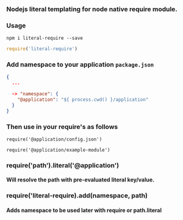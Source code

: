 ### Nodejs literal templating for node native require module.

### Usage

```
npm i literal-require --save
```

```js
require('literal-require')
```


### Add namespace to your application `package.json`

```json
{
  ...

  -> "namespace": {
    "@application": "${ process.cwd() }/application"
  }
}
```


### Then use in your require's as follows

`require('@application/config.json')`

`require('@application/example-module')`


### require('path').literal('@application')

#### Will resolve the path with pre-evaluated literal key/value.

### require('literal-require).add(namespace, path)

#### Adds namespace to be used later with require or path.literal